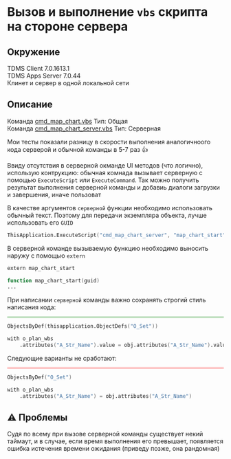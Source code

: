 # Вызов и выполнение `vbs` скрипта на стороне сервера

## Окружение
TDMS Client 7.0.1613.1  
TDMS Apps Server 7.0.44  
Клинет и сервер в одной локальной сети

## Описание

Команда [cmd_map_chart.vbs](./cmd_map_chart.vbs) Тип: Общая  
Команда [cmd_map_chart_server.vbs](./cmd_map_chart_server.vbs) Тип: Серверная

Мои тесты показали разницу в скорости выполнения аналогичноого кода серверой и обычной команды в 5-7 раз :+1:

Ввиду отсутствия в серверной окманде UI методов (что логично), использую контрукцию: обычная комнада вызывает серверную с помощью `ExecuteScript` или `ExecuteCommand`. Так можно получить результат выполнения серверной команды и добавиь диалоги загрузки и завершения, иначе пользоват

В качестве аргументов `серверной` функции необходимо использовать обычный текст. Поэтому для передачи экземпляра объекта, лучше использовать его `GUID`

```v
ThisApplication.ExecuteScript("cmd_map_chart_server", "map_chart_start", obj.GUID)
```
В серверной команде вызываемую функцию необходимо выносить наружу с помощью `extern`

```v
extern map_chart_start

function map_chart_start(guid)
...
```

При написании `серверной` команды важно сохранять строгий стиль написания кода:

<hr style="background-color: green">

```v
ObjectsByDef(thisapplication.ObjectDefs("O_Set"))
```
```v
with o_plan_wbs
    .attributes("A_Str_Name").value = obj.attributes("A_Str_Name").value
```

Следующие варианты не сработают:
<hr style="background-color: red">

```v
ObjectsByDef("O_Set")
```
```v
with o_plan_wbs
    .attributes("A_Str_Name") = obj.attributes("A_Str_Name")
```

## :warning: Проблемы
Судя по всему при вызове серверной команды существует некий таймаут, и в случае, если время выполнения его превышает, появляется ошибка истечения времени ожидания (приведу позже, она рандомная)